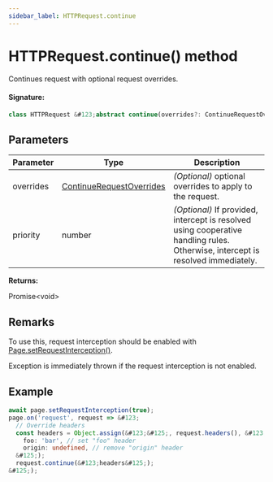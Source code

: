 ```yaml
---
sidebar_label: HTTPRequest.continue
---
```


# HTTPRequest.continue() method

Continues request with optional request overrides.

#### Signature:

```typescript
class HTTPRequest &#123;abstract continue(overrides?: ContinueRequestOverrides, priority?: number): Promise<void>;&#125;
```

## Parameters

| Parameter | Type                                                                | Description                                                                                                                     |
| --------- | ------------------------------------------------------------------- | ------------------------------------------------------------------------------------------------------------------------------- |
| overrides | [ContinueRequestOverrides](./puppeteer.continuerequestoverrides.md) | _(Optional)_ optional overrides to apply to the request.                                                                        |
| priority  | number                                                              | _(Optional)_ If provided, intercept is resolved using cooperative handling rules. Otherwise, intercept is resolved immediately. |

**Returns:**

Promise&lt;void&gt;

## Remarks

To use this, request interception should be enabled with [Page.setRequestInterception()](./puppeteer.page.setrequestinterception.md).

Exception is immediately thrown if the request interception is not enabled.

## Example

```ts
await page.setRequestInterception(true);
page.on('request', request => &#123;
  // Override headers
  const headers = Object.assign(&#123;&#125;, request.headers(), &#123;
    foo: 'bar', // set "foo" header
    origin: undefined, // remove "origin" header
  &#125;);
  request.continue(&#123;headers&#125;);
&#125;);
```
